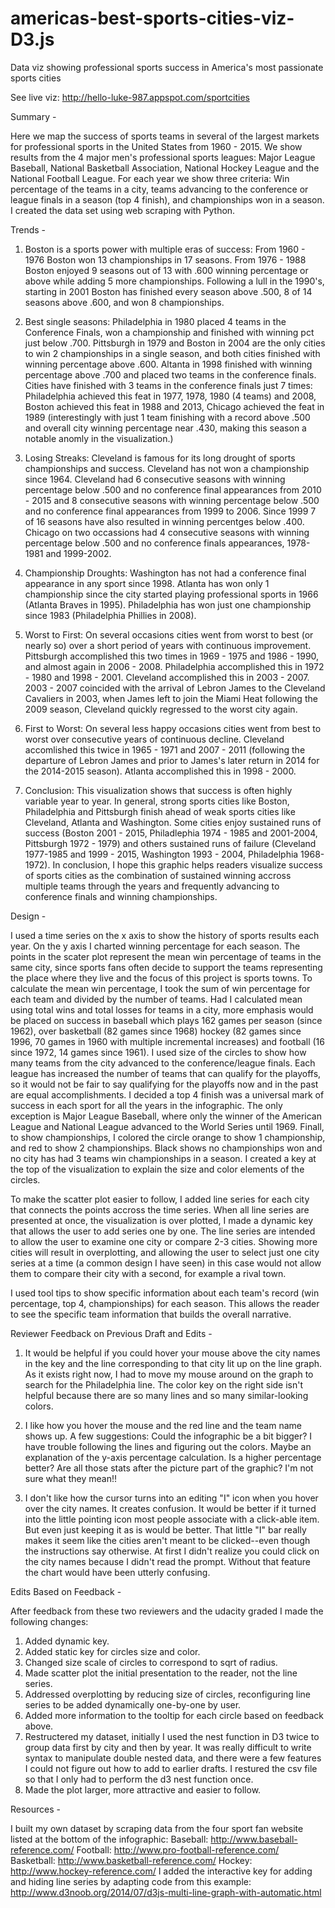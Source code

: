 # americas-best-sports-cities-viz-D3.js
Data viz showing professional sports success in America's most passionate sports cities 

See live viz: http://hello-luke-987.appspot.com/sportcities

Summary -

Here we map the success of sports teams in several of the largest markets for professional sports in the United States from 1960 - 2015. We show results from the 4 major men's professional sports leagues: Major League Baseball, National Basketball Association, National Hockey League and the National Football League. For each year we show three criteria: Win percentage of the teams in a city, teams advancing to the conference or league finals in a season (top 4 finish), and championships won in a season. I created the data set using web scraping with Python.

Trends -

1. Boston is a sports power with multiple eras of success:
 From 1960 - 1976 Boston won 13 championships in 17 seasons. From 1976 - 1988 Boston enjoyed 9 seasons out of 13 with .600 winning percentage or above while adding 5 more championships. Following a lull in the 1990's, starting in 2001 Boston has finished every season above .500, 8 of 14 seasons above .600, and won 8 championships.

2. Best single seasons:
 Philadelphia in 1980 placed 4 teams in the Conference Finals, won a championship and finished with winning pct just below .700. Pittsburgh in 1979 and Boston in 2004 are the only cities to win 2 championships in a single season, and both cities finished with winning percentage above .600. Altanta in 1998 finished with winning percentage above .700 and placed two teams in the conference finals. Cities have finished with 3 teams in the conference finals just 7 times: Philadelphia achieved this feat in 1977, 1978, 1980 (4 teams) and 2008, Boston achieved this feat in 1988 and 2013, Chicago achieved the feat in 1989 (interestingly  with just 1 team finishing with a record above .500 and overall city winning percentage near .430, making this season a notable anomly in the visualization.)

3. Losing Streaks:
 Cleveland is famous for its long drought of sports championships and success. Cleveland has not won a championship since 1964. Cleveland had 6 consecutive seasons with winning percentage below .500 and no conference final appearances from 2010 - 2015 and 8 consecutive seasons with winning percentage below .500 and no conference final appearances from 1999 to 2006. Since 1999 7 of 16 seasons have also resulted in winning percentges below .400. Chicago on two occassions had 4 consecutive seasons with winning percentage below .500 and no conference finals appearances, 1978-1981 and 1999-2002.

4. Championship Droughts:
Washington has not had a conference final appearance in any sport since 1998. Atlanta has won only 1 championship since the city started playing professional sports in 1966 (Atlanta Braves in 1995). Philadelphia has won just one championship since 1983 (Philadelphia Phillies in 2008).

5. Worst to First:
On several occasions cities went from worst to best (or nearly so) over a short period of years with continuous improvement. Pittsburgh accomplished this two times in 1969 - 1975 and 1986 - 1990, and almost again in 2006 - 2008. Philadelphia accomplished this in 1972 - 1980 and 1998 - 2001. Cleveland accomplished this in 2003 - 2007. 2003 - 2007 coincided with the arrival of Lebron James to the Cleveland Cavaliers in 2003, when James left to join the Miami Heat following the 2009 season, Cleveland quickly regressed to the worst city again.

6. First to Worst:
On several less happy occasions cities went from best to worst over consecutive years of continuous decline. Cleveland accomlished this twice in 1965 - 1971 and 2007 - 2011 (following the departure of Lebron James and prior to James's later return in 2014 for the 2014-2015 season). Atlanta accomplished this in 1998 - 2000.


7. Conclusion:
 This visualization shows that success is often highly variable year to year. In general, strong sports cities like Boston, Philadelphia and Pittsburgh finish ahead of weak sports cities like Cleveland, Atlanta and Washington. Some cities enjoy sustained runs of success (Boston 2001 - 2015, Philadlephia 1974 - 1985 and 2001-2004, Pittsburgh 1972 - 1979) and others sustained runs of failure (Cleveland 1977-1985 and 1999 - 2015, Washington 1993 - 2004, Philadelphia 1968-1972). In conclusion, I hope this graphic helps readers visualize success of sports cities as the combination of sustained winning accross multiple teams through the years and frequently advancing to conference finals and winning championships.


Design -

I used a time series on the x axis to show the history of sports results each year. On the y axis I charted winning percentage for each season. The points in the scater plot represent the mean win percentage of teams in the same city, since sports fans often decide to support the teams representing the place where they live and the focus of this project is sports towns. To calculate the mean win percentage, I took the sum of win percentage for each team and divided by the number of teams. Had I calculated mean using total wins and total losses for teams in a city, more emphasis would be placed on success in baseball which plays 162 games per season (since 1962), over basketball (82 games since 1968) hockey (82 games since 1996, 70 games in 1960 with multiple incremental increases) and football (16 since 1972, 14 games since 1961). I used size of the circles to show how many teams from the city advanced to the conference/league finals. Each league has increased the number of teams that can qualify for the playoffs, so it would not be fair to say qualifying for the playoffs now and in the past are equal accomplishments. I decided a top 4 finish was a universal mark of success in each sport for all the years in the infographic. The only exception is Major League Baseball, where only the winner of the American League and National League advanced to the World Series until 1969. Finall, to show championships, I colored the circle orange to show 1 championship, and red to show 2 championships. Black shows no championships won and no city has had 3 teams win championships in a season. I created a key at the top of the visualization to explain the size and color elements of the circles.

To make the scatter plot easier to follow, I added line series for each city that connects the points accross the time series. When all line series are presented at once, the visualization is over plotted, I made a dynamic key that allows the user to add series one by one. The line series are intended to allow the user to examine one city or compare 2-3 cities. Showing more cities will result in overplotting, and allowing the user to select just one city series at a time (a common design I have seen) in this case would not allow them to compare their city with a second, for example a rival town.

I used tool tips to show specific information about each team's record (win percentage, top 4, championships) for each season. This allows the reader to see the specific team information that builds the overall narrative.


Reviewer Feedback on Previous Draft and Edits -


1. It would be helpful if you could hover your mouse above the city names in the key and the line corresponding to that city lit up on the line graph. As it exists right now, I had to move my mouse around on the graph to search for the Philadelphia line. The color key on the right side isn't helpful because there are so many lines and so many similar-looking colors.

2. I like how you hover the mouse and the red line and the team name shows up.
A few suggestions: Could the infographic be a bit bigger?  I have trouble following the lines and figuring out the colors. Maybe an explanation of the y-axis percentage calculation.  Is a higher percentage better? Are all those stats after the picture part of the graphic?  I'm not sure what they mean!!

3. I don't like how the cursor turns into an editing "I" icon when you hover over the city names. It creates confusion. It would be better if it turned into the little pointing icon most people associate with a click-able item. But even just keeping it as is would be better. That little "I" bar really makes it seem like the cities aren't meant to be clicked--even though the instructions say otherwise. At first I didn't realize you could click on the city names because I didn't read the prompt. Without that feature the chart would have been utterly confusing.

Edits Based on Feedback -

After feedback from these two reviewers and the udacity graded I made the following changes:
1. Added dynamic key.
2. Added static key for circles size and color.
3. Changed size scale of circles to correspond to sqrt of radius.
4. Made scatter plot the initial presentation to the reader, not the line series.
5. Addressed overplotting by reducing size of circles, reconfiguring line series to be added dynamically one-by-one by user.
6. Added more information to the tooltip for each circle based on feedback above.
7. Restructered my dataset, initially I used the nest function in D3 twice to group data first by city and then by year. It was really difficult to write syntax to manipulate double nested data, and there were a few features I could not figure out how to add to earlier drafts. I restured the csv file so that I only had to perform the d3 nest function once.
8. Made the plot larger, more attractive and easier to follow.


Resources - 

I built my own dataset by scraping data from the four sport fan website listed at the bottom of the infographic:
Baseball: http://www.baseball-reference.com/
Football: http://www.pro-football-reference.com/
Basketball: http://www.basketball-reference.com/
Hockey: http://www.hockey-reference.com/
I added the interactive key for adding and hiding line series by adapting code from this example:
http://www.d3noob.org/2014/07/d3js-multi-line-graph-with-automatic.html
